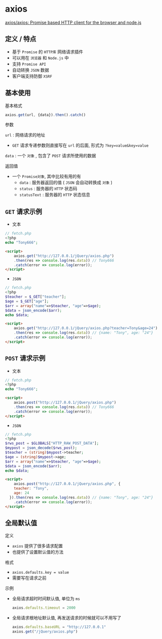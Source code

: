 # axios



[axios/axios: Promise based HTTP client for the browser and node.js](https://github.com/axios/axios)



## 定义 / 特点

- 基于 `Promise` 的 `HTTP库` 网络请求插件
- 可以用在 `浏览器` 和 `Node.js` 中
- 支持 `Promise API`
- 自动转换 `JSON` 数据
- 客户端支持防御 `XSRF`



## 基本使用

基本格式

```js
axios.get(url, {data}).then().catch()
```



参数

`url` : 网络请求的地址

- `GET` 请求专递参数则直接写在 `url` 的后面, 形式为 `?key=value&key=value`

`data` : 一个 `对象` , 包含了 `POST` 请求所使用的数据



返回值

- 一个 `Promise对象`, 其中比较有用的有
    - `data` : 服务器返回的值 ( `JSON` 会自动转换成 `对象` )
    - `status` : 服务器的 `HTTP` 状态码
    - `statusText` : 服务器的 `HTTP` 状态信息



## `GET` 请求示例

- 文本

```php
// fetch.php
<?php
echo "Tony666";
```

```html
<script>
	axios.get("http://127.0.0.1/jQuery/axios.php")
    .then(res => console.log(res.data)) // Tony666
    .catch(error => console.log(error));
</script>
```

- `JSON`

```php
// fetch.php
<?php
$teacher = $_GET["teacher"];
$age = $_GET["age"];
$arr = array("name"=>$teacher, "age"=>$age);
$data = json_encode($arr);
echo $data;
```

```html
<script>
	axios.get("http://127.0.0.1/jQuery/axios.php?teacher=Tony&age=24")
    .then(res => console.log(res.data)) // {name: "Tony", age: "24"}
    .catch(error => console.log(error));
</script>
```



## `POST` 请求示例

- 文本

```php
// fetch.php
<?php
echo "Tony666";
```

```html
<script>
	axios.post("http://127.0.0.1/jQuery/axios.php")
    .then(res => console.log(res.data)) // Tony666
    .catch(error => console.log(error));
</script>
```

- `JSON`

```php
// fetch.php
<?php
$rws_post = $GLOBALS["HTTP_RAW_POST_DATA"];
$mypost = json_decode($rws_post);
$teacher = (string)$mypost->teacher;
$age = (string)$mypost->age;
$arr = array("name"=>$teacher, "age"=>$age);
$data = json_encode($arr);
echo $data;
```

```html
<script>
	axios.post("http://127.0.0.1/jQuery/axios.php", {
    teacher: "Tony",
    age: 24
  }).then(res => console.log(res.data)) // {name: "Tony", age: "24"}
    .catch(error => console.log(error));
</script>
```



## 全局默认值

定义

- `axios` 提供了很多请求配置
- 也提供了设置默认值的方法



格式

- `axios.defaults.key = value`
- 需要写在请求之前



示例

- 全局请求超时时间默认值, 单位为 `ms`

    ```js
    axios.defaults.timeout = 2000
    ```

- 全局请求根地址默认值, 再发送请求的时候就可以不用写了

    ```js
    axios.defaults.baseURL = "http://127.0.0.1"
    axios.get("/jQuery/axios.php")
    ```

